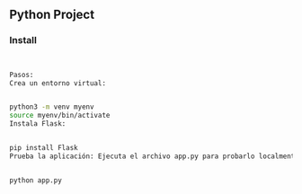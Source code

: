 ## Python Project

### Install

```sh


Pasos:
Crea un entorno virtual:


python3 -m venv myenv
source myenv/bin/activate
Instala Flask:


pip install Flask
Prueba la aplicación: Ejecuta el archivo app.py para probarlo localmente.


python app.py

```